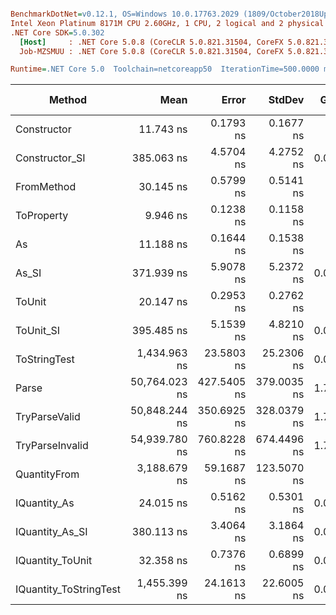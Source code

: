 ``` ini

BenchmarkDotNet=v0.12.1, OS=Windows 10.0.17763.2029 (1809/October2018Update/Redstone5)
Intel Xeon Platinum 8171M CPU 2.60GHz, 1 CPU, 2 logical and 2 physical cores
.NET Core SDK=5.0.302
  [Host]     : .NET Core 5.0.8 (CoreCLR 5.0.821.31504, CoreFX 5.0.821.31504), X64 RyuJIT
  Job-MZSMUU : .NET Core 5.0.8 (CoreCLR 5.0.821.31504, CoreFX 5.0.821.31504), X64 RyuJIT

Runtime=.NET Core 5.0  Toolchain=netcoreapp50  IterationTime=500.0000 ms  

```
|                 Method |          Mean |       Error |      StdDev |  Gen 0 | Gen 1 | Gen 2 | Allocated |
|----------------------- |--------------:|------------:|------------:|-------:|------:|------:|----------:|
|            Constructor |     11.743 ns |   0.1793 ns |   0.1677 ns |      - |     - |     - |         - |
|         Constructor_SI |    385.063 ns |   4.5704 ns |   4.2752 ns | 0.0100 |     - |     - |     192 B |
|             FromMethod |     30.145 ns |   0.5799 ns |   0.5141 ns |      - |     - |     - |         - |
|             ToProperty |      9.946 ns |   0.1238 ns |   0.1158 ns |      - |     - |     - |         - |
|                     As |     11.188 ns |   0.1644 ns |   0.1538 ns |      - |     - |     - |         - |
|                  As_SI |    371.939 ns |   5.9078 ns |   5.2372 ns | 0.0097 |     - |     - |     192 B |
|                 ToUnit |     20.147 ns |   0.2953 ns |   0.2762 ns |      - |     - |     - |         - |
|              ToUnit_SI |    395.485 ns |   5.1539 ns |   4.8210 ns | 0.0102 |     - |     - |     192 B |
|           ToStringTest |  1,434.963 ns |  23.5803 ns |  25.2306 ns | 0.0481 |     - |     - |     944 B |
|                  Parse | 50,764.023 ns | 427.5405 ns | 379.0035 ns | 1.7229 |     - |     - |   33344 B |
|          TryParseValid | 50,848.244 ns | 350.6925 ns | 328.0379 ns | 1.7407 |     - |     - |   33320 B |
|        TryParseInvalid | 54,939.780 ns | 760.8228 ns | 674.4496 ns | 1.7490 |     - |     - |   32928 B |
|           QuantityFrom |  3,188.679 ns |  59.1687 ns | 123.5070 ns |      - |     - |     - |      56 B |
|           IQuantity_As |     24.015 ns |   0.5162 ns |   0.5301 ns | 0.0013 |     - |     - |      24 B |
|        IQuantity_As_SI |    380.113 ns |   3.4064 ns |   3.1864 ns | 0.0100 |     - |     - |     192 B |
|       IQuantity_ToUnit |     32.358 ns |   0.7376 ns |   0.6899 ns | 0.0029 |     - |     - |      56 B |
| IQuantity_ToStringTest |  1,455.399 ns |  24.1613 ns |  22.6005 ns | 0.0487 |     - |     - |     944 B |
